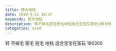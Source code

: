 ```yaml
---
title: 转大地毯
date: 2019-3-22 10:17
keywords: 转大地毯
description: 转不掉毛密毛短毛地毯适合宝宝在家玩190️300
categories: used
---
```

<td class="t_f" id="postmessage_3279468">

转 不掉毛 密毛 短毛 地毯 适合宝宝在家玩 190️300<br/>
<br/>
<img alt="" border="0" class="zoom" data-cf-modified-ae64d69db368b24d4ea64c85-="" file="http://www.flw.ph/data/appbyme/upload/image/201903/22/g031ednq0YaL.jpg" id="aimg_k5LUB" lazyloadthumb="1" onclick="" onmouseover="" src="http://www.flw.ph/data/appbyme/upload/image/201903/22/g031ednq0YaL.jpg"/><br/>
<br/>
</td>
